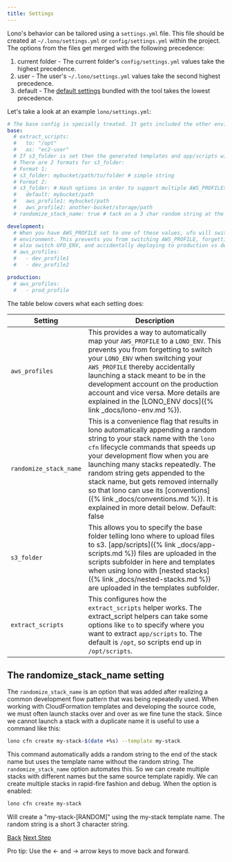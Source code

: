 ```yaml
---
title: Settings
---
```


Lono's behavior can be tailored using a `settings.yml` file. This file should be created at `~/.lono/settings.yml` or `config/settings.yml` within the project.  The options from the files get merged with the following precedence:

1. current folder - The current folder's `config/settings.yml` values take the highest precedence.
2. user - The user's `~/.lono/settings.yml` values take the second highest precedence.
3. default - The [default settings](https://github.com/tongueroo/lono/blob/master/lib/lono/default/settings.yml) bundled with the tool takes the lowest precedence.

Let's take a look at an example `lono/settings.yml`:

```yaml
# The base config is specially treated. It gets included the other environments automatically.
base:
  # extract_scripts:
  #   to: "/opt"
  #   as: "ec2-user"
  # If s3_folder is set then the generated templates and app/scripts will automatically be uploaded to s3.
  # There are 2 formats for s3_folder:
  # Format 1:
  # s3_folder: mybucket/path/to/folder # simple string
  # Format 2:
  # s3_folder: # Hash options in order to support multiple AWS_PROFILEs
  #   default: mybucket/path
  #   aws_profile1: mybucket/path
  #   aws_profile2: another-bucket/storage/path
  # randomize_stack_name: true # tack on a 3 char random string at the end of the stack name for lono cfn create

development:
  # When you have AWS_PROFILE set to one of these values, ufo will switch to the desired
  # environment. This prevents you from switching AWS_PROFILE, forgetting to
  # also switch UFO_ENV, and accidentally deploying to production vs development.
  # aws_profiles:
  #   - dev_profile1
  #   - dev_profile2

production:
  # aws_profiles:
  #   - prod_profile
```

The table below covers what each setting does:

Setting  | Description
------------- | -------------
`aws_profiles`  | This provides a way to automatically map your `AWS_PROFILE` to a `LONO_ENV`. This prevents you from forgetting to switch your `LONO_ENV` when switching your `AWS_PROFILE` thereby accidentally launching a stack meant to be in the development account on the production account and vice versa. More details are explained in the [LONO_ENV docs]({% link _docs/lono-env.md %}).
`randomize_stack_name`  | This is a convenience flag that results in lono automatically appending a random string to your stack name with the `lono cfn` lifecycle commands that speeds up your development flow when you are launching many stacks repeatedly. The random string gets appended to the stack name, but gets removed internally so that lono can use its [conventions]({% link _docs/conventions.md %}). It is explained in more detail below. Default: false
`s3_folder`  | This allows you to specify the base folder telling lono where to upload files to s3.  [app/scripts]({% link _docs/app-scripts.md %}) files are uploaded in the scripts subfolder in here and templates when using lono with [nested stacks]({% link _docs/nested-stacks.md %}) are uploaded in the templates subfolder.
`extract_scripts` | This configures how the `extract_scripts` helper works.  The extract_script helpers can take some options like `to` to specify where you want to extract `app/scripts` to.  The default is `/opt`, so scripts end up in `/opt/scripts`.

## The randomize_stack_name setting

The `randomize_stack_name` is an option that was added after realizing a common development flow pattern that was being repeatedly used. When working with CloudFormation templates and developing the source code, we must often launch stacks over and over as we fine tune the stack. Since we cannot launch a stack with a duplicate name it is useful to use a command like this:

```sh
lono cfn create my-stack-$(date +%s) --template my-stack
```

This command automatically adds a random string to the end of the stack name but uses the template name without the random string. The `randomize_stack_name` option automates this. So we can create multiple stacks with different names but the same source template rapidly.  We can create multiple stacks in rapid-fire fashion and debug.  When the option is enabled:

```sh
lono cfn create my-stack
```

Will create a "my-stack-[RANDOM]" using the my-stack template name.  The random string is a short 3 character string.

<a id="prev" class="btn btn-basic" href="{% link _docs/conventions.md %}">Back</a>
<a id="next" class="btn btn-primary" href="{% link _docs/starter-templates.md %}">Next Step</a>
<p class="keyboard-tip">Pro tip: Use the <- and -> arrow keys to move back and forward.</p>
